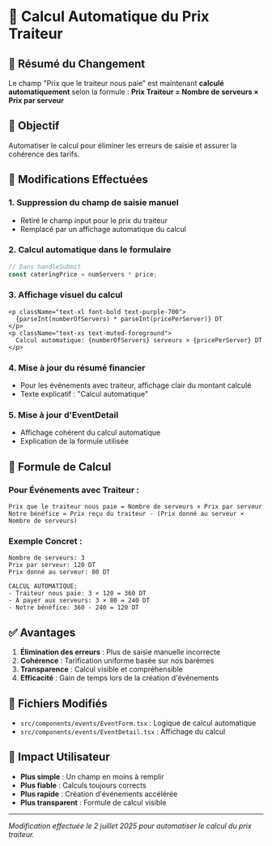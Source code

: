 # 🧮 Calcul Automatique du Prix Traiteur

## 📝 Résumé du Changement

Le champ "Prix que le traiteur nous paie" est maintenant **calculé automatiquement** selon la formule :
**Prix Traiteur = Nombre de serveurs × Prix par serveur**

## 🎯 Objectif

Automatiser le calcul pour éliminer les erreurs de saisie et assurer la cohérence des tarifs.

## 🔄 Modifications Effectuées

### 1. **Suppression du champ de saisie manuel**

- Retiré le champ input pour le prix du traiteur
- Remplacé par un affichage automatique du calcul

### 2. **Calcul automatique dans le formulaire**

```typescript
// Dans handleSubmit
const cateringPrice = numServers * price;
```

### 3. **Affichage visuel du calcul**

```tsx
<p className="text-xl font-bold text-purple-700">
  {parseInt(numberOfServers) * parseInt(pricePerServer)} DT
</p>
<p className="text-xs text-muted-foreground">
  Calcul automatique: {numberOfServers} serveurs × {pricePerServer} DT
</p>
```

### 4. **Mise à jour du résumé financier**

- Pour les événements avec traiteur, affichage clair du montant calculé
- Texte explicatif : "Calcul automatique"

### 5. **Mise à jour d'EventDetail**

- Affichage cohérent du calcul automatique
- Explication de la formule utilisée

## 🧮 Formule de Calcul

### Pour Événements avec Traiteur :

```
Prix que le traiteur nous paie = Nombre de serveurs × Prix par serveur
Notre bénéfice = Prix reçu du traiteur - (Prix donné au serveur × Nombre de serveurs)
```

### Exemple Concret :

```
Nombre de serveurs: 3
Prix par serveur: 120 DT
Prix donné au serveur: 80 DT

CALCUL AUTOMATIQUE:
- Traiteur nous paie: 3 × 120 = 360 DT
- À payer aux serveurs: 3 × 80 = 240 DT
- Notre bénéfice: 360 - 240 = 120 DT
```

## ✅ Avantages

1. **Élimination des erreurs** : Plus de saisie manuelle incorrecte
2. **Cohérence** : Tarification uniforme basée sur nos barèmes
3. **Transparence** : Calcul visible et compréhensible
4. **Efficacité** : Gain de temps lors de la création d'événements

## 🔧 Fichiers Modifiés

- `src/components/events/EventForm.tsx` : Logique de calcul automatique
- `src/components/events/EventDetail.tsx` : Affichage du calcul

## 🎯 Impact Utilisateur

- **Plus simple** : Un champ en moins à remplir
- **Plus fiable** : Calculs toujours corrects
- **Plus rapide** : Création d'événements accélérée
- **Plus transparent** : Formule de calcul visible

---

_Modification effectuée le 2 juillet 2025 pour automatiser le calcul du prix traiteur._
